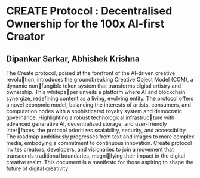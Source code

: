 # CREATE Protocol : Decentralised Ownership for the 100x AI-first Creator

## Dipankar Sarkar, Abhishek Krishna 

The Create protocol, poised at the forefront of the AI-driven creative revolution, introduces the groundbreaking Creative Object Model (COM), a dynamic nonfungible token system that transforms digital artistry and ownership. This whitepaper unveils a platform where AI and blockchain synergize, redefining content as a living, evolving entity. The protocol offers a novel economic model, balancing the interests of artists, consumers, and computation nodes with a sophisticated royalty system and democratic governance. Highlighting a robust technological infrastructure with advanced generative AI, decentralized storage, and user-friendly interfaces, the protocol prioritizes scalability, security, and accessibility. The roadmap ambitiously progresses from text and images to more complex media, embodying a commitment to continuous innovation. Create protocol invites creators, developers, and visionaries to join a movement that transcends traditional boundaries, magnifying their impact in the digital creative realm. This document is a manifesto for those aspiring to shape the future of digital creativity
